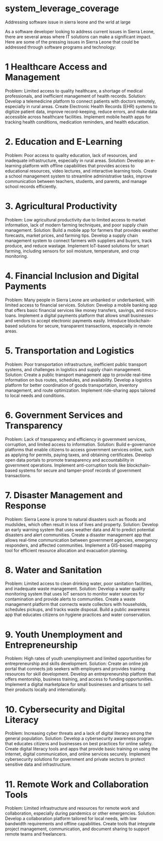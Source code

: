 # system_leverage_coverage
Addressing software issue in sierra leone and the wrld at large

As a software developer looking to address current issues in Sierra Leone, there are several areas where IT solutions can make a significant impact. Here are some of the pressing issues in Sierra Leone that could be addressed through software programs and technology:

# 1 Healthcare Access and Management
Problem: Limited access to quality healthcare, a shortage of medical professionals, and inefficient management of health records.
Solution: Develop a telemedicine platform to connect patients with doctors remotely, especially in rural areas. Create Electronic Health Records (EHR) systems to digitize patient data, improve record-keeping, reduce errors, and make data accessible across healthcare facilities. Implement mobile health apps for tracking health conditions, medication reminders, and health education.
# 2. Education and E-Learning
Problem: Poor access to quality education, lack of resources, and inadequate infrastructure, especially in rural areas.
Solution: Develop an e-learning platform with offline capabilities that provides access to educational resources, video lectures, and interactive learning tools. Create a school management system to streamline administrative tasks, improve communication between teachers, students, and parents, and manage school records efficiently.
# 3. Agricultural Productivity
Problem: Low agricultural productivity due to limited access to market information, lack of modern farming techniques, and poor supply chain management.
Solution: Build a mobile app for farmers that provides weather forecasts, market prices, and farming tips. Develop a supply chain management system to connect farmers with suppliers and buyers, track produce, and reduce wastage. Implement IoT-based solutions for smart farming, including sensors for soil moisture, temperature, and crop monitoring.
# 4. Financial Inclusion and Digital Payments
Problem: Many people in Sierra Leone are unbanked or underbanked, with limited access to financial services.
Solution: Develop a mobile banking app that offers basic financial services like money transfers, savings, and micro-loans. Implement a digital payments platform that allows small businesses and vendors to accept electronic payments easily. Introduce blockchain-based solutions for secure, transparent transactions, especially in remote areas.
# 5. Transportation and Logistics
Problem: Poor transportation infrastructure, inefficient public transport systems, and challenges in logistics and supply chain management.
Solution: Create a public transport management app to provide real-time information on bus routes, schedules, and availability. Develop a logistics platform for better coordination of goods transportation, inventory management, and route optimization. Implement ride-sharing apps tailored to local needs and conditions.
# 6. Government Services and Transparency
Problem: Lack of transparency and efficiency in government services, corruption, and limited access to information.
Solution: Build e-governance platforms that enable citizens to access government services online, such as applying for permits, paying taxes, and obtaining certificates. Develop open data portals to promote transparency and accountability in government operations. Implement anti-corruption tools like blockchain-based systems for secure and tamper-proof records of government transactions.
# 7. Disaster Management and Response
Problem: Sierra Leone is prone to natural disasters such as floods and mudslides, which often result in loss of lives and property.
Solution: Develop an early warning system that uses weather data and AI to predict potential disasters and alert communities. Create a disaster management app that allows real-time communication between government agencies, emergency responders, and affected communities. Implement a GIS-based mapping tool for efficient resource allocation and evacuation planning.
# 8. Water and Sanitation
Problem: Limited access to clean drinking water, poor sanitation facilities, and inadequate waste management.
Solution: Develop a water quality monitoring system that uses IoT sensors to monitor water sources for contamination and provide alerts to communities. Create a waste management platform that connects waste collectors with households, schedules pickups, and tracks waste disposal. Build a public awareness app that educates citizens on hygiene practices and water conservation.
# 9. Youth Unemployment and Entrepreneurship
Problem: High rates of youth unemployment and limited opportunities for entrepreneurship and skills development.
Solution: Create an online job portal that connects job seekers with employers and provides training resources for skill development. Develop an entrepreneurship platform that offers mentorship, business training, and access to funding opportunities. Implement a digital marketplace for small businesses and artisans to sell their products locally and internationally.
# 10. Cybersecurity and Digital Literacy
Problem: Increasing cyber threats and a lack of digital literacy among the general population.
Solution: Develop a cybersecurity awareness program that educates citizens and businesses on best practices for online safety. Create digital literacy tools and apps that provide basic training on using the internet, digital communication, and online services securely. Implement cybersecurity solutions for government and private sectors to protect sensitive data and infrastructure.
# 11. Remote Work and Collaboration Tools
Problem: Limited infrastructure and resources for remote work and collaboration, especially during pandemics or other emergencies.
Solution: Develop a collaboration platform tailored for local needs, with low bandwidth requirements and offline capabilities. Create tools that integrate project management, communication, and document sharing to support remote teams and freelancers.

